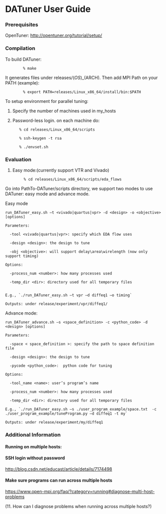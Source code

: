 # DATuner User Guide

### Prerequisites

OpenTuner: http://opentuner.org/tutorial/setup/

###  Compilation

To build DATuner:

            % make
    
It generates files under releases/$(OS)\_$(ARCH). Then add MPI Path on your PATH (example):

            % export PATH=releases/Linux_x86_64/install/bin:$PATH

To setup environment for parallel tuning:

  1) Specify the number of machines used in my_hosts 
  
  2) Password-less login. on each machine do:
    
            % cd releases/Linux_x86_64/scripts
    
            % ssh-keygen -t rsa
    
            % ./envset.sh

###  Evaluation

1) Easy mode:(currently support VTR and Vivado)

            % cd releases/Linux_x86_64/scripts/eda_flows
    

Go into PathTo-DATuner/scripts directory, we support two modes to use DATuner: easy mode and advance mode.

Easy mode

    run_DATuner_easy.sh –t <vivado|quartus|vpr> -d <design> -o <objective> [options]
    
    Parameters:
      
      -tool <vivado|quartus|vpr>: specify which EDA flow uses
      
      -design <design>: the design to tune
      
      -obj <objective>: will support delay\area\wirelength (now only support timing)
    
    Options:
      
      -process_num <number>: how many processes used
      
      -temp_dir <dir>: directory used for all temporary files


    E.g., `./run_DATuner_easy.sh –t vpr –d diffeq1 –o timing`

    Outputs: under release/experiment/vpr/diffeq1/ 

Advance mode:

    run_DATuner_advance.sh –s <space_definition> -c <python_code> -d <design> [options]

    Parameters:

      -space < space_definition >: specify the path to space definition file

      -design <design>: the design to tune

      -pycode <python_code>:  python code for tuning

    Options:
  
      -tool_name <name>: user’s program’s name

      -process_num <number>: how many processes used

      -temp_dir <dir>: directory used for all temporary files

    E.g., `./run_DATuner_easy.sh –s ./user_program_example/space.txt  -c ./user_program_example/tuneProgram.py –d diffeq1 -t my`

    Outputs: under release/experiment/my/diffeq1


### Additional Information
#### Running on multiple hosts:
####  SSH login without password 
http://blog.csdn.net/educast/article/details/7174498

####  Make sure programs can run across multiple hosts
https://www.open-mpi.org/faq/?category=running#diagnose-multi-host-problems 

(11. How can I diagnose problems when running across multiple hosts?)
